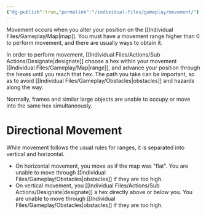 ```yaml
---
{"dg-publish":true,"permalink":"/individual-files/gameplay/movement/"}
---
```


Movement occurs when you alter your position on the [[Individual Files/Gameplay/Map\|map]]. You must have a movement range higher than 0 to perform movement, and there are usually ways to obtain it.

In order to perform movement, [[Individual Files/Actions/Sub Actions/Designate\|designate]] choose a hex within your movement [[Individual Files/Gameplay/Map\|range]], and advance your position through the hexes until you reach that hex. The path you take can be important, so as to avoid [[Individual Files/Gameplay/Obstacles\|obstacles]] and hazards along the way.

Normally, frames and similar large objects are unable to occupy or move into the same hex simultaneously.

# Directional Movement
While movement follows the usual rules for ranges, it is separated into vertical and horizontal.
* On horizontal movement, you move as if the map was "flat". You are unable to move through [[Individual Files/Gameplay/Obstacles\|obstacles]] if they are too high.
* On vertical movement, you [[Individual Files/Actions/Sub Actions/Designate\|designate]] a hex directly above or below you. You are unable to move through [[Individual Files/Gameplay/Obstacles\|obstacles]] if they are too high.